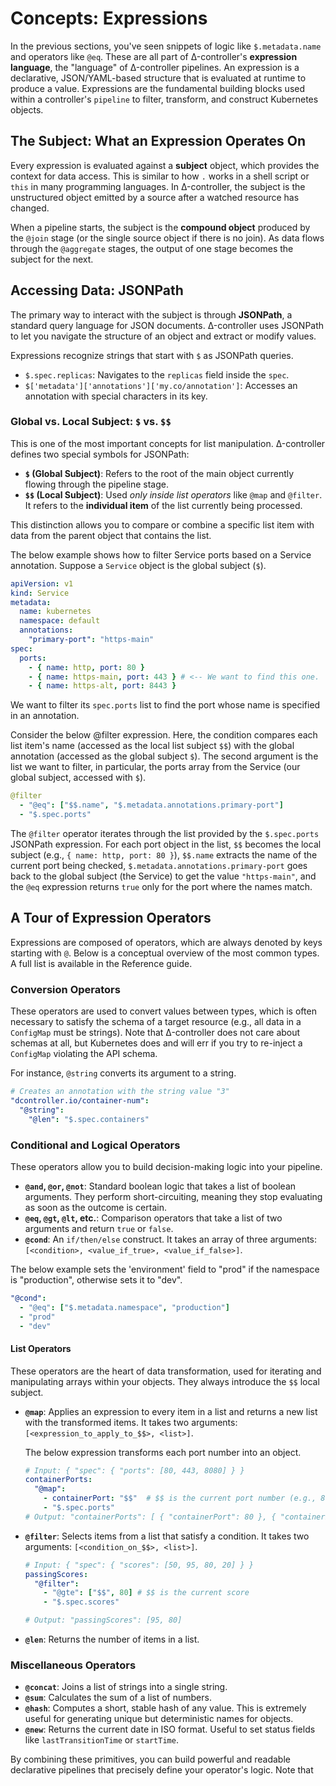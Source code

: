 # Concepts: Expressions

In the previous sections, you've seen snippets of logic like `$.metadata.name` and operators like `@eq`. These are all part of Δ-controller's **expression language**, the "language" of Δ-controller pipelines.  An expression is a declarative, JSON/YAML-based structure that is evaluated at runtime to produce a value. Expressions are the fundamental building blocks used within a controller's `pipeline` to filter, transform, and construct Kubernetes objects.

## The Subject: What an Expression Operates On

Every expression is evaluated against a **subject** object, which provides the context for data access. This is similar to how `.` works in a shell script or `this` in many programming languages. In Δ-controller, the subject is the unstructured object emitted by a source after a watched resource has changed.

When a pipeline starts, the subject is the **compound object** produced by the `@join` stage (or the single source object if there is no join). As data flows through the `@aggregate` stages, the output of one stage becomes the subject for the next.

## Accessing Data: JSONPath

The primary way to interact with the subject is through **JSONPath**, a standard query language for JSON documents. Δ-controller uses JSONPath to let you navigate the structure of an object and extract or modify values.

Expressions recognize strings that start with `$` as JSONPath queries.

*   `$.spec.replicas`: Navigates to the `replicas` field inside the `spec`.
*   `$['metadata']['annotations']['my.co/annotation']`: Accesses an annotation with special characters in its key.

### Global vs. Local Subject: `$` vs. `$$`

This is one of the most important concepts for list manipulation. Δ-controller defines two special symbols for JSONPath:

*   **`$` (Global Subject)**: Refers to the root of the main object currently flowing through the pipeline stage.
*   **`$$` (Local Subject)**: Used *only inside list operators* like `@map` and `@filter`. It refers to the **individual item** of the list currently being processed.

This distinction allows you to compare or combine a specific list item with data from the parent object that contains the list.

The below example shows how to filter Service ports based on a Service annotation. Suppose a `Service` object is the global subject (`$`). 

```yaml
apiVersion: v1
kind: Service
metadata:
  name: kubernetes
  namespace: default
  annotations:
    "primary-port": "https-main"
spec:
  ports:
    - { name: http, port: 80 }
    - { name: https-main, port: 443 } # <-- We want to find this one.
    - { name: https-alt, port: 8443 }
```

We want to filter its `spec.ports` list to find the port whose name is specified in an annotation.

Consider the below @filter expression. Here, the condition compares each list item's name (accessed as the local list subject `$$`) with the global annotation (accessed as the global subject `$`). The second argument is the list we want to filter, in particular, the ports array from the Service (our global subject, accessed with `$`).

```yaml
@filter
  - "@eq": ["$$.name", "$.metadata.annotations.primary-port"]
  - "$.spec.ports"
```

The `@filter` operator iterates through the list provided by the `$.spec.ports` JSONPath expression. For each port object in the list, `$$` becomes the local subject (e.g., `{ name: http, port: 80 }`), `$$.name` extracts the name of the current port being checked, `$.metadata.annotations.primary-port` goes back to the global subject (the Service) to get the value `"https-main"`, and the `@eq` expression returns `true` only for the port where the names match.

## A Tour of Expression Operators

Expressions are composed of operators, which are always denoted by keys starting with `@`. Below is a conceptual overview of the most common types. A full list is available in the Reference guide.

### Conversion Operators

These operators are used to convert values between types, which is often necessary to satisfy the schema of a target resource (e.g., all data in a `ConfigMap` must be strings). Note that Δ-controller does not care about schemas at all, but Kubernetes does and will err if you try to re-inject a `ConfigMap` violating the API schema.

For instance, `@string` converts its argument to a string.

```yaml
# Creates an annotation with the string value "3"
"dcontroller.io/container-num":
  "@string":
    "@len": "$.spec.containers"
```

### Conditional and Logical Operators

These operators allow you to build decision-making logic into your pipeline.

*   **`@and`, `@or`, `@not`**: Standard boolean logic that takes a list of boolean arguments. They perform short-circuiting, meaning they stop evaluating as soon as the outcome is certain.
*   **`@eq`, `@gt`, `@lt`, etc.**: Comparison operators that take a list of two arguments and return `true` or `false`.
*   **`@cond`**: An `if/then/else` construct. It takes an array of three arguments: `[<condition>, <value_if_true>, <value_if_false>]`.

The below example sets the 'environment' field to "prod" if the namespace is "production", otherwise sets it to "dev".

```yaml
"@cond":
  - "@eq": ["$.metadata.namespace", "production"]
  - "prod"
  - "dev"
```

#### List Operators

These operators are the heart of data transformation, used for iterating and manipulating arrays within your objects. They always introduce the `$$` local subject.

*   **`@map`**: Applies an expression to every item in a list and returns a new list with the transformed items. It takes two arguments: `[<expression_to_apply_to_$$>, <list>]`.

    The below expression transforms each port number into an object.
    ```yaml
    # Input: { "spec": { "ports": [80, 443, 8080] } }
    containerPorts:
      "@map":
        - containerPort: "$$"  # $$ is the current port number (e.g., 80)
        - "$.spec.ports"
    # Output: "containerPorts": [ { "containerPort": 80 }, { "containerPort": 443 }, ... ]
    ```

*   **`@filter`**: Selects items from a list that satisfy a condition. It takes two arguments: `[<condition_on_$$>, <list>]`.

    ```yaml
    # Input: { "spec": { "scores": [50, 95, 80, 20] } }
    passingScores:
      "@filter":
        - "@gte": ["$$", 80] # $$ is the current score
        - "$.spec.scores"

    # Output: "passingScores": [95, 80]
    ```

*   **`@len`**: Returns the number of items in a list.

### Miscellaneous Operators

*   **`@concat`**: Joins a list of strings into a single string.
*   **`@sum`**: Calculates the sum of a list of numbers.
*   **`@hash`**: Computes a short, stable hash of any value. This is extremely useful for generating unique but deterministic names for objects.
*   **`@new`**: Returns the current date in ISO format. Useful to set status fields like `lastTransitionTime` or `startTime`.

By combining these primitives, you can build powerful and readable declarative pipelines that precisely define your operator's logic. Note that 
